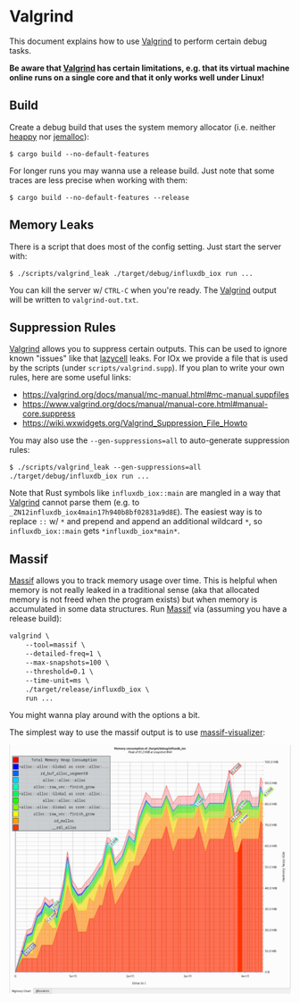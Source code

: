 # Valgrind
This document explains how to use [Valgrind] to perform certain debug tasks.

**Be aware that [Valgrind] has certain limitations, e.g. that its virtual machine online runs on a single core and that
it only works well under Linux!**

## Build
Create a debug build that uses the system memory allocator (i.e. neither [heappy] nor [jemalloc]):

```console
$ cargo build --no-default-features
```

For longer runs you may wanna use a release build. Just note that some traces are less precise when working with them:

```console
$ cargo build --no-default-features --release
```

## Memory Leaks
There is a script that does most of the config setting. Just start the server with:

```console
$ ./scripts/valgrind_leak ./target/debug/influxdb_iox run ...
```

You can kill the server w/ `CTRL-C` when you're ready. The [Valgrind] output will be written to `valgrind-out.txt`.

## Suppression Rules
[Valgrind] allows you to suppress certain outputs. This can be used to ignore known "issues" like that [lazycell] leaks.
For IOx we provide a file that is used by the scripts (under `scripts/valgrind.supp`). If you plan to write your own
rules, here are some useful links:

- <https://valgrind.org/docs/manual/mc-manual.html#mc-manual.suppfiles>
- <https://www.valgrind.org/docs/manual/manual-core.html#manual-core.suppress>
- <https://wiki.wxwidgets.org/Valgrind_Suppression_File_Howto>

You may also use the `--gen-suppressions=all` to auto-generate suppression rules:

```console
$ ./scripts/valgrind_leak --gen-suppressions=all ./target/debug/influxdb_iox run ...
```

Note that Rust symbols like `influxdb_iox::main` are mangled in a way that [Valgrind] cannot parse them (e.g. to
`_ZN12influxdb_iox4main17h940b8bf02831a9d8E`). The easiest way is to replace `::` w/ `*` and prepend and append an
additional wildcard `*`, so `influxdb_iox::main` gets `*influxdb_iox*main*`.

## Massif
[Massif] allows you to track memory usage over time. This is helpful when memory is not really leaked in a traditional
sense (aka that allocated memory is not freed when the program exists) but when memory is accumulated in some data
structures. Run [Massif] via (assuming you have a release build):

```console
valgrind \
    --tool=massif \
    --detailed-freq=1 \
    --max-snapshots=100 \
    --threshold=0.1 \
    --time-unit=ms \
    ./target/release/influxdb_iox \
    run ...
```

You might wanna play around with the options a bit.

The simplest way to use the massif output is to use [massif-visualizer]:

![massif-visualizer screenshot](./images/screenshot_massif_visualizer.jpeg)

[heappy]: https://github.com/mkmik/heappy
[jemalloc]: ttps://github.com/jemalloc/jemalloc
[lazycell]: https://crates.io/crates/lazycell
[Massif]: https://valgrind.org/docs/manual/ms-manual.html
[massif-visualizer]: https://github.com/KDE/massif-visualizer
[Valgrind]: https://valgrind.org/

